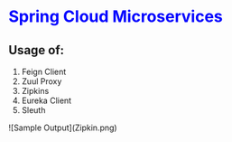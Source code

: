 
<h1 style="color:blue;">Spring Cloud Microservices</h1>

<h2>Usage of:</h2>
<ol>
  <li>Feign Client</li>
  <li>Zuul Proxy</li>
  <li>Zipkins</li>
  <li>Eureka Client</li>
  <li>Sleuth</li>
  </ol>
![Sample Output](Zipkin.png)
